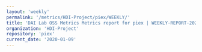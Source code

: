 ```yaml
---
layout: 'weekly'
permalink: '/metrics/HDI-Project/piex/WEEKLY/'
title: 'DAI Lab OSS Metrics Metrics report for piex | WEEKLY-REPORT-2020-01-09'
organization: 'HDI-Project'
repository: 'piex'
current_date: '2020-01-09'
---
```

